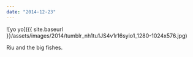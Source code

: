 ```yaml
---
date: "2014-12-23"
---
```


![yo yo]({{ site.baseurl }}/assets/images/2014/tumblr_nh1tu1JS4v1r16syio1_1280-1024x576.jpg)

Riu and the big fishes.
